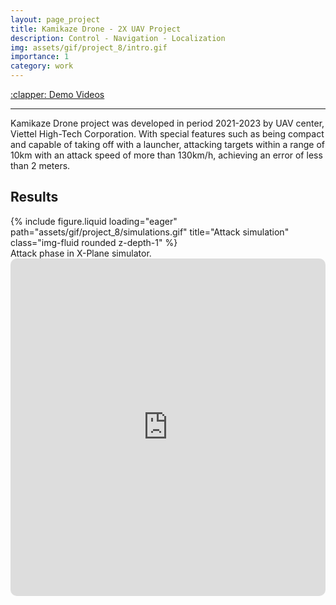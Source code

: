 ```yaml
---
layout: page_project
title: Kamikaze Drone - 2X UAV Project
description: Control - Navigation - Localization
img: assets/gif/project_8/intro.gif
importance: 1
category: work
---
```


<div class="row justify-content-sm-left">
    <div class="col-sm-2 mt-3 mt-md-0">
        <a href="https://www.youtube.com/embed/zn8sumGB-eM">:clapper: Demo Videos</a>
    </div>
</div>

---

Kamikaze Drone project was developed in period 2021-2023 by UAV center, Viettel High-Tech Corporation. With special features such as being compact and capable of taking off with a launcher, attacking targets within a range of 10km with an attack speed of more than 130km/h, achieving an error of less than 2 meters.



## Results
<div class="row">
    <div class="col-sm mt-3 mt-md-0">
        {% include figure.liquid loading="eager" path="assets/gif/project_8/simulations.gif" title="Attack simulation" class="img-fluid rounded z-depth-1" %}
    </div>
</div>
<div class="caption">
    Attack phase in X-Plane simulator.
</div>

<iframe width="960" height="540" src="https://www.youtube.com/embed/zn8sumGB-eM" title="Viettel Kamikaze Drone project. Launch and Attacking features" frameborder="0" style="border: 0px solid #bbb; border-radius: 10px; width: 100%;" allow="accelerometer; autoplay; clipboard-write; encrypted-media; gyroscope; picture-in-picture; web-share" referrerpolicy="strict-origin-when-cross-origin" allowfullscreen></iframe>